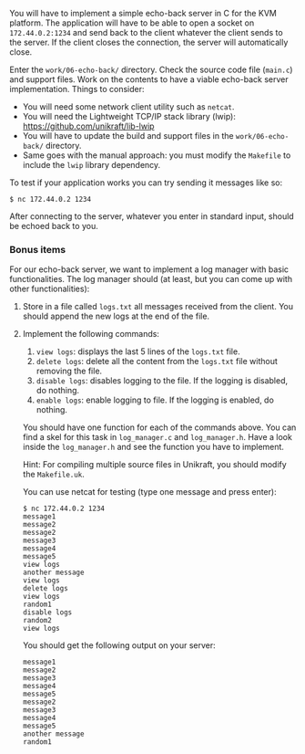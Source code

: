 You will have to implement a simple echo-back server in C for the KVM platform.
The application will have to be able to open a socket on `172.44.0.2:1234` and send back to the client whatever the client sends to the server.
If the client closes the connection, the server will automatically close.

Enter the `work/06-echo-back/` directory.
Check the source code file (`main.c`) and support files.
Work on the contents to have a viable echo-back server implementation.
Things to consider:

* You will need some network client utility such as `netcat`.
* You will need the Lightweight TCP/IP stack library (lwip): https://github.com/unikraft/lib-lwip
* You will have to update the build and support files in the `work/06-echo-back/` directory.
* Same goes with the manual approach: you must modify the `Makefile` to include the `lwip` library dependency.

To test if your application works you can try sending it messages like so:

```console
$ nc 172.44.0.2 1234
```

After connecting to the server, whatever you enter in standard input, should be echoed back to you.

### Bonus items

For our echo-back server, we want to implement a log manager with basic functionalities.
The log manager should (at least, but you can come up with other functionalities):

1. Store in a file called `logs.txt` all messages received from the client. 
You should append the new logs at the end of the file.
1. Implement the following commands:
    1. `view logs`: displays the last 5 lines of the `logs.txt` file.
    1. `delete logs`: delete all the content from the `logs.txt` file without removing the file.
    1. `disable logs`: disables logging to the file. 
        If the logging is disabled, do nothing.
    1. `enable logs`: enable logging to file. 
        If the logging is enabled, do nothing.

    You should have one function for each of the commands above. 
    You can find a skel for this task in `log_manager.c` and `log_manager.h`.
    Have a look inside the `log_manager.h` and see the function you have to implement.

    Hint: For compiling multiple source files in Unikraft, you should modify the `Makefile.uk`.

    You can use netcat for testing (type one message and press enter):

    ```console
    $ nc 172.44.0.2 1234
    message1
    message2
    message2
    message3
    message4
    message5
    view logs
    another message
    view logs
    delete logs
    view logs
    random1
    disable logs
    random2
    view logs
    ```

    You should get the following output on your server:

    ```console
    message1
    message2
    message3
    message4
    message5
    message2
    message3
    message4
    message5
    another message
    random1
    ```